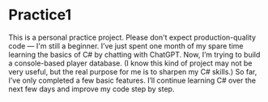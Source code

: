 # Practice1
This is a personal practice project. Please don't expect production-quality code — I'm still a beginner.
I’ve just spent one month of my spare time learning the basics of C# by chatting with ChatGPT. Now, I’m trying to build a console-based player database.
(I know this kind of project may not be very useful, but the real purpose for me is to sharpen my C# skills.)
So far, I’ve only completed a few basic features. I’ll continue learning C# over the next few days and improve my code step by step.
